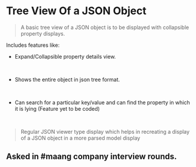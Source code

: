 # Tree View Of a JSON Object

> A basic tree view of a JSON object is to be displayed with collapsible property displays.

Includes features like:
<br />

- Expand/Collapsible property details view.
<br />

- Shows the entire object in json tree format.
<br />

- Can search for a particular key/value and can find the property in which it is lying (Feature yet to be coded)
<br />

> Regular JSON viewer type display which helps in recreating a display of a JSON object in a more parsed model display
## Asked in #maang company interview rounds.